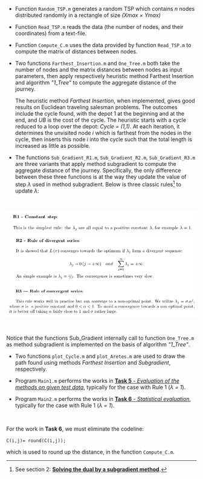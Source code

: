 - Function `Random_TSP.m` generates a random TSP which contains _n_ nodes distributed randomly in a rectangle of size _(Xmax × Ymax)_

- Function `Read_TSP.m` reads the data (the number of nodes, and their coordinates) from a text-file.

- Function `Compute_C.m` uses the data provided by function `Read_TSP.m` to compute the matrix of distances between nodes.

- Two functions `Farthest_Insertion.m` and `One_Tree.m` both take the number of nodes and the matrix distances between nodes as input parameters, then apply respectively heuristic method Farthest Insertion and algorithm _"1_Tree"_ to compute the aggregate distance of the journey.

     The heuristic method _Farthest Insertion_, when implemented, gives good results on Euclidean traveling salesman problems. The outcomes include the cycle found, with the depot 1 at the beginning and at the end, and _UB_ is the cost of the cycle. The heuristic starts with a cycle reduced to a loop over the depot: _Cycle = (1,1)_. At each iteration, it determines the unvisited node _i_ which is farthest from the nodes in the cycle, then inserts this node _i_ into the cycle such that the total length is increased as little as possible.

- The functions `Sub_Gradient_R1.m`, `Sub_Gradient_R2.m`, `Sub_Gradient_R3.m` are three variants that apply method subgradient to compute the aggregate distance of the journey. Specifically, the only difference between these three functions is at the way they update the value of step _λ_ used in method subgradient. Below is three classic rules[^1] to update _λ_:

[^1]: See section 2: [**Solving the dual by a subgradient method**](/Theory-Foundation_brief.pdf).
<br>

![](/Matlab-code/R1-Constant-step.PNG)
![](/Matlab-code/R2-Rule-of-divergent-series.PNG)
![](/Matlab-code/R3-Rule-of-convergent-series.PNG)

<br>

Notice that the functions Sub_Gradient internally call to function `One_Tree.m` as method subgradient is implemented on the basis of algorithm _"1_Tree"_.

- Two functions `plot_Cycle.m` and `plot_Aretes.m` are used to draw the path found using methods _Farthest Insertion_ and _Subgradient_, respectively.

- Program `Main1.m` performs the works in [**Task 5** - _Evaluation of the methods on given test data_](../README.md), typically for the case with Rule 1 (_λ = 1_).

- Program `Main2.m` performs the works in [**Task 6** - _Statistical evaluation_](../README.md), typically for the case with Rule 1 (_λ = 1_).

<br>

For the work in **Task 6**, we must eliminate the codeline:
```
C(i,j)= round(C(i,j)); 
```
which is used to round up the distance, in the function `Compute_C.m`.